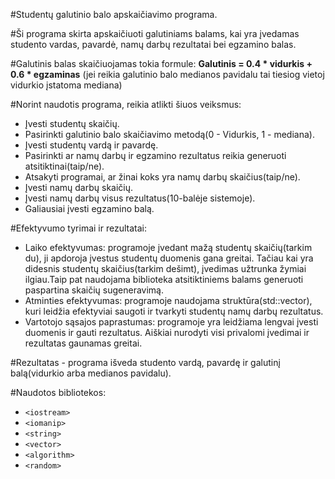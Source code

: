 #Studentų galutinio balo apskaičiavimo programa.

#Ši programa skirta apskaičiuoti galutiniams balams, kai yra įvedamas studento vardas, pavardė, namų darbų rezultatai bei egzamino balas.

#Galutinis balas skaičiuojamas tokia formule: **Galutinis = 0.4 * vidurkis + 0.6 * egzaminas** (jei reikia galutinio balo medianos pavidalu tai tiesiog vietoj vidurkio įstatoma mediana)

#Norint naudotis programa, reikia atlikti šiuos veiksmus:
- Įvesti studentų skaičių.
- Pasirinkti galutinio balo skaičiavimo metodą(0 - Vidurkis, 1 - mediana).
- Įvesti studentų vardą ir pavardę.
- Pasirinkti ar namų darbų ir egzamino rezultatus reikia generuoti atsitiktinai(taip/ne).
- Atsakyti programai, ar žinai koks yra namų darbų skaičius(taip/ne).
- Įvesti namų darbų skaičių.
- Įvesti namų darbų visus rezultatus(10-balėje sistemoje).
- Galiausiai įvesti egzamino balą.

#Efektyvumo tyrimai ir rezultatai: 
- Laiko efektyvumas: programoje įvedant mažą studentų skaičių(tarkim du), ji apdoroja įvestus studentų duomenis gana greitai. Tačiau kai yra didesnis studentų skaičius(tarkim dešimt), įvedimas užtrunka žymiai ilgiau.Taip pat naudojama biblioteka atsitiktiniems balams generuoti paspartina skaičių sugeneravimą.
- Atminties efektyvumas: programoje naudojama struktūra(std::vector), kuri leidžia efektyviai saugoti ir tvarkyti studentų namų darbų rezultatus.
- Vartotojo sąsajos paprastumas: programoje yra leidžiama lengvai įvesti duomenis ir gauti rezultatus. Aiškiai nurodyti visi privalomi įvedimai ir rezultatas gaunamas greitai.

#Rezultatas - programa išveda studento vardą, pavardę ir galutinį balą(vidurkio arba medianos pavidalu).

#Naudotos bibliotekos:
- `<iostream>`
- `<iomanip>`
- `<string>`
- `<vector>`
- `<algorithm>`
- `<random>`

